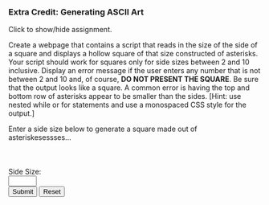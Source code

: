 ### Extra Credit: Generating ASCII Art

<p id="flip">Click to show/hide assignment.</p>
<div id="panel">

Create a webpage that contains a script that reads in the size of the side of a square and displays a hollow square of that size constructed of asterisks. Your script should work for squares only for side sizes between 2 and 10 inclusive. Display an error message if the user enters any number that is not between 2 and 10 and, of course, **DO NOT PRESENT THE SQUARE**. Be sure that the output looks like a square. A common error is having the top and bottom row of asterisks appear to be smaller than the sides. [Hint: use nested while or for statements and use a monospaced CSS style for the output.]

</div>

<section>
Enter a side size below to generate a square made out of asteriskesessses...<br>
<br>
<br>
<div class="row">
<div class="one-half column">
<div id="messages"></div>
<br>
</div>
<div class="one-half column">
<form name="myform">
<label for="sideSize">Side Size:</label><br><input type="number" name="sideSize" min="2" max="10" step="1" required><span class="validity"></span><br>
<input type="button" class="button-primary" onclick="getSize()" value="Submit">
<input type="reset" value="Reset" id="reset">
</form>
<br>
</div>
</div>
</section>


<script>
const getSize = () => {
    let sideSize = document.forms["myform"].elements["sideSize"].value;
    (Number.isNaN(sideSize) || sideSize < 2 || sideSize > 10 || sideSize - Math.floor(sideSize) != 0 ) 
        ? ( $("#messages").text("Woah! Side size must be an integer between 2 and 10 (inclusive)."), $("#messages").removeClass("diamond") )
        : drawSquare(sideSize);
}

const drawSquare = sideSize => {
    let theSquare = "";
    for (let i = 1; i <= sideSize; i++) {
        ( i == 1 || i == sideSize)
            ? theSquare += `${"*".repeat(sideSize)}`
            : theSquare += `*${"&nbsp".repeat( sideSize - 2 )}*`;
         theSquare += "<br>"; 
    }
    $("#messages").addClass("diamond");
    $("#messages").html(theSquare);
}

window.addEventListener('load', function () {
    $('#reset').click(function(){
        $("#messages").html("");
        $("#messages").removeClass("diamond");
    });
});
</script>    